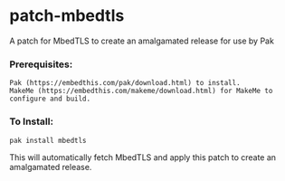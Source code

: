patch-mbedtls
===

A patch for MbedTLS to create an amalgamated release for use by Pak


### Prerequisites:

    Pak (https://embedthis.com/pak/download.html) to install.
    MakeMe (https://embedthis.com/makeme/download.html) for MakeMe to configure and build.

### To Install:

    pak install mbedtls

This will automatically fetch MbedTLS and apply this patch to create an amalgamated release.

